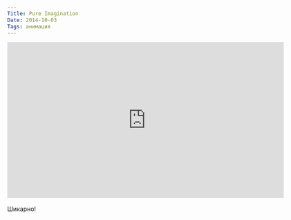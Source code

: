 ```yaml
---
Title: Pure Imagination
Date: 2014-10-03
Tags: анимация
---
```


<div class="text"><iframe src="http://coub.com/embed/3isgh?muted=false&amp;autostart=false&amp;originalSize=false&amp;hideTopBar=false&amp;startWithHD=false" allowfullscreen="true" frameborder="0" width="640" height="360"></iframe><br /><br />
Шикарно!</div>